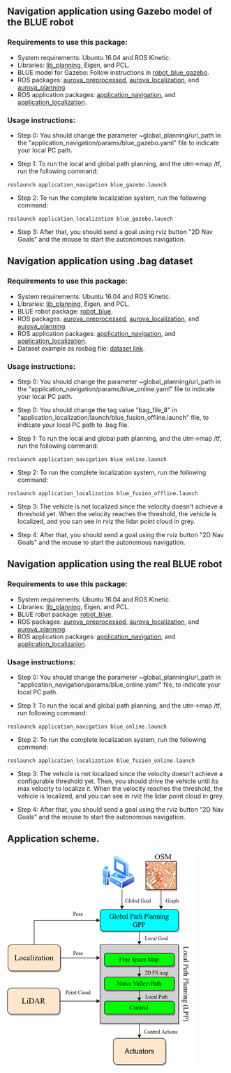 ## Navigation application using Gazebo model of the BLUE robot

### Requirements to use this package:

- System requirements: Ubuntu 16.04 and ROS Kinetic.
- Libraries: [lib_planning](https://github.com/AUROVA-LAB/lib_planning), Eigen, and PCL.
- BLUE model for Gazebo: Follow instructions in [robot_blue_gazebo](https://github.com/AUROVA-LAB/robot_blue_gazebo).
- ROS packages: [aurova_preprocessed](https://github.com/AUROVA-LAB/aurova_preprocessed), [aurova_localization](https://github.com/AUROVA-LAB/aurova_localization), and [aurova_planning](https://github.com/AUROVA-LAB/aurova_planning). 
- ROS application packages: [application_navigation](https://github.com/AUROVA-LAB/application_navigation), and [application_localization](https://github.com/AUROVA-LAB/application_localization).

### Usage instructions:

- Step 0: You should change the parameter ~global_planning/url_path in the "application_navigation/params/blue_gazebo.yaml" file to indicate your local PC path. 

- Step 1: To run the local and global path planning, and the utm->map /tf, run the following command:
```shell
roslaunch application_navigation blue_gazebo.launch
```

- Step 2: To run the complete localization system, run the following command:
```shell
roslaunch application_localization blue_gazebo.launch
```

- Step 3: After that, you should send a goal using rviz button "2D Nav Goals" and the mouse to start the autonomous navigation.


## Navigation application using .bag dataset

### Requirements to use this package:

- System requirements: Ubuntu 16.04 and ROS Kinetic.
- Libraries: [lib_planning](https://github.com/AUROVA-LAB/lib_planning), Eigen, and PCL.
- BLUE robot package: [robot_blue](https://github.com/AUROVA-LAB/robot_blue).
- ROS packages: [aurova_preprocessed](https://github.com/AUROVA-LAB/aurova_preprocessed), [aurova_localization](https://github.com/AUROVA-LAB/aurova_localization), and [aurova_planning](https://github.com/AUROVA-LAB/aurova_planning). 
- ROS application packages: [application_navigation](https://github.com/AUROVA-LAB/application_navigation), and [application_localization](https://github.com/AUROVA-LAB/application_localization).
- Dataset example as rosbag file: [dataset link](https://drive.google.com/drive/folders/1JylIt_s6RiW5Y0EOHebXSuj3hUjQmQpG?usp=sharing).

### Usage instructions:

- Step 0: You should change the parameter ~global_planning/url_path in the "application_navigation/params/blue_online.yaml" file to indicate your local PC path.

- Step 0: You should change the tag value "bag_file_8" in "application_localization/launch/blue_fusion_offline.launch" file, to indicate your local PC path to .bag file.

- Step 1: To run the local and global path planning, and the utm->map /tf, run the following command:
```shell
roslaunch application_navigation blue_online.launch
```

- Step 2: To run the complete localization system, run the following command:
```shell
roslaunch application_localization blue_fusion_offline.launch
```

- Step 3: The vehicle is not localized since the velocity doesn't achieve a threshold yet. When the velocity reaches the threshold, the vehicle is localized, and you can see in rviz the lidar point cloud in grey.

- Step 4: After that, you should send a goal using the rviz button "2D Nav Goals" and the mouse to start the autonomous navigation.

## Navigation application using the real BLUE robot

### Requirements to use this package:

- System requirements: Ubuntu 16.04 and ROS Kinetic.
- Libraries: [lib_planning](https://github.com/AUROVA-LAB/lib_planning), Eigen, and PCL.
- BLUE robot package: [robot_blue](https://github.com/AUROVA-LAB/robot_blue).
- ROS packages: [aurova_preprocessed](https://github.com/AUROVA-LAB/aurova_preprocessed), [aurova_localization](https://github.com/AUROVA-LAB/aurova_localization), and [aurova_planning](https://github.com/AUROVA-LAB/aurova_planning). 
- ROS application packages: [application_navigation](https://github.com/AUROVA-LAB/application_navigation), and [application_localization](https://github.com/AUROVA-LAB/application_localization).

### Usage instructions:

- Step 0: You should change the parameter ~global_planning/url_path in "application_navigation/params/blue_online.yaml" file, to indicate your local PC path. 

- Step 1: To run the local and global path planning, and the utm->map /tf, run following command:
```shell
roslaunch application_navigation blue_online.launch
```

- Step 2: To run the complete localization system, run the following command:
```shell
roslaunch application_localization blue_fusion_online.launch
```

- Step 3: The vehicle is not localized since the velocity doesn't achieve a configurable threshold yet. Then, you should drive the vehicle until its max velocity to localize it. When the velocity reaches the threshold, the vehicle is localized, and you can see in rviz the lidar point cloud in grey.

- Step 4: After that, you should send a goal using the rviz button "2D Nav Goals" and the mouse to start the autonomous navigation.

## Application scheme.

![](/documentation/approach.png)

